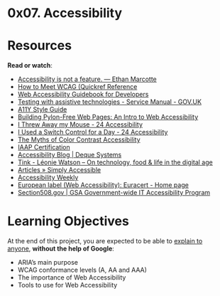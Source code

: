 # 0x07. Accessibility

# **Resources**

**Read or watch**:

- [Accessibility is not a feature. — Ethan Marcotte](https://intranet.hbtn.io/rltoken/UTlxQ9qb213Y6SP7kuCsPQ)
- [How to Meet WCAG (Quickref Reference](https://intranet.hbtn.io/rltoken/8c9nVrmNWVJ--pUn1dmKVQ)
- [Web Accessibility Guidebook for Developers](https://intranet.hbtn.io/rltoken/l-XGxAh6sCv8_IahP5izxg)
- [Testing with assistive technologies - Service Manual - GOV.UK](https://intranet.hbtn.io/rltoken/bMm4g4OpeE-Iqxdtzlu0ig)
- [A11Y Style Guide](https://intranet.hbtn.io/rltoken/1q0B-A6MYnUuTPZOdKgIsg)
- [Building Pylon-Free Web Pages: An Intro to Web Accessibility](https://intranet.hbtn.io/rltoken/66RMpeHXTYIc7NgoMHPihQ)
- [I Threw Away my Mouse - 24 Accessibility](https://intranet.hbtn.io/rltoken/8PcPbGbZvmBtnn9dTB2LLQ)
- [I Used a Switch Control for a Day - 24 Accessibility](https://intranet.hbtn.io/rltoken/B7CCmybCPdoR-vy0Ljf_Kw)
- [The Myths of Color Contrast Accessibility](https://intranet.hbtn.io/rltoken/RHFJ-QN-x6sBgYDHNmAmhg)
- [IAAP Certification](https://intranet.hbtn.io/rltoken/lEgyRyRG4A4RFaD6R-RT2A)
- [Accessibility Blog | Deque Systems](https://intranet.hbtn.io/rltoken/F6MKiJDGC7oahx5l1PG4tA)
- [Tink - Léonie Watson – On technology, food & life in the digital age](https://intranet.hbtn.io/rltoken/e2vhJAVwJgCSj_qWh5d9OA)
- [Articles » Simply Accessible](https://intranet.hbtn.io/rltoken/JMoCv9TlEIkMM6KGXcBIlA)
- [Accessibility Weekly](https://intranet.hbtn.io/rltoken/46XM-mspubGF2aZaPLtlTQ)
- [European label (Web Accessibility): Euracert - Home page](https://intranet.hbtn.io/rltoken/DsxGlFcMObADMOuJ6y8nDw)
- [Section508.gov | GSA Government-wide IT Accessibility Program](https://intranet.hbtn.io/rltoken/bwPuWIeb6MMZCopmv5KJOA)

# **Learning Objectives**

At the end of this project, you are expected to be able to [explain to anyone](https://intranet.hbtn.io/rltoken/YPACVtPCGlM9EBt6TZoOug), **without the help of Google**:

- ARIA’s main purpose
- WCAG conformance levels (A, AA and AAA)
- The importance of Web Accessibility
- Tools to use for Web Accessibility
